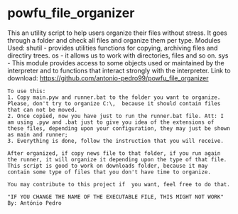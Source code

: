 # powfu_file_organizer


  This an utility script to help users organize their files without stress.
    It goes through a folder and check all files and organize them per type.
    Modules Used:
    shutil - provides utilities functions for copying, archiving files and directiry trees.
    os - it allows us to work with directories, files and so on.
    sys - This module provides access to some objects used or maintained by the interpreter and to functions that interact strongly with the interpreter.
    Link to download: https://github.com/antonio-pedro99/powfu_file_organizer
    
    To use this:
    1. Copy main.pyw and runner.bat to the folder you want to organize. Please, don't try to organize C:\,  because it should contain files that can not be moved.
    2. Once copied, now you have just to run the runner.bat file. Att: I am using .pyw and .bat just to give you idea of the extensions of these files, depending upon your configuration, they may just be shown as main and runner;
    3. Everything is done, follow the instruction that you will receive.
    
    After organized, if copy news file to that folder, if you run again the runner, it will organize it depending upon the type of that file.
    This script is good to work on downloads folder, because it may contain some type of files that you don't have time to organize.
    
    You may contribute to this project if  you want, feel free to do that.
    
    "IF YOU CHANGE THE NAME OF THE EXECUTABLE FILE, THIS MIGHT NOT WORK"
    By: António Pedro

